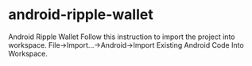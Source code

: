 android-ripple-wallet
=====================

Android Ripple Wallet
Follow this instruction to import the project into workspace.
File->Import...->Android->Import Existing Android Code Into Workspace.
